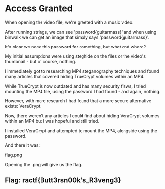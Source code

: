 # Access Granted

When opening the video file, we're greeted with a music video.

After running strings, we can see 'password{guitarmass}' and when using binwalk we can get an image that simply says 'password{guitarmass}'.

It's clear we need this password for something, but what and where?

My initial assumptions were using steghide on the files or the video's thumbnail - but of course, nothing.

I immediately got to researching MP4 steganography techniques and found many articles that covered hiding TrueCrypt volumes within an MP4.

While TrueCrypt is now outdated and has many security flaws, I tried mounting the MP4 file, using the password I had found - and again, nothing.

However, with more research I had found that a more secure alternative exists: VeraCrypt.

Now, there weren't any articles I could find about hiding VeraCrypt volumes within an MP4 but I was hopeful and still tried.

I installed VeraCrypt and attempted to mount the MP4, alongside using the password.

And there it was:

flag.png

Opening the .png will give us the flag.

## Flag: ractf{Butt3rsn00k's\_R3veng3}

